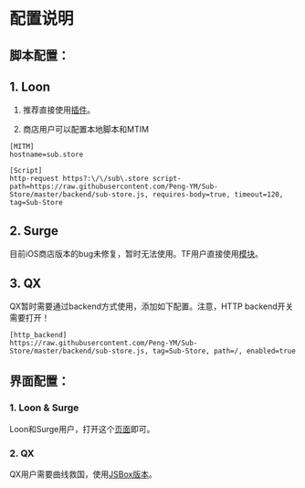 # 配置说明

## 脚本配置：

## 1. Loon

1. 推荐直接使用[插件](https://raw.githubusercontent.com/Peng-YM/Sub-Store/master/config/Loon.plugin)。

2. 商店用户可以配置本地脚本和MTIM
```
[MITM]
hostname=sub.store

[Script]
http-request https?:\/\/sub\.store script-path=https://raw.githubusercontent.com/Peng-YM/Sub-Store/master/backend/sub-store.js, requires-body=true, timeout=120, tag=Sub-Store
```

## 2. Surge

目前iOS商店版本的bug未修复，暂时无法使用。TF用户直接使用[模块](https://raw.githubusercontent.com/Peng-YM/Sub-Store/master/config/Surge.sgmodule)。


## 3. QX

QX暂时需要通过backend方式使用，添加如下配置。注意，HTTP backend开关需要打开！

```
[http_backend]
https://raw.githubusercontent.com/Peng-YM/Sub-Store/master/backend/sub-store.js, tag=Sub-Store, path=/, enabled=true
```

## 界面配置：

### 1. Loon & Surge
Loon和Surge用户，打开这个[页面](https://sub-store.vercel.app/)即可。

### 2. QX
QX用户需要曲线救国，使用[JSBox版本]()。